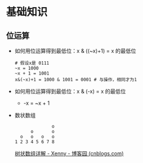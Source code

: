 # 基础知识

## 位运算

- 如何用位运算得到最低位：x & ((~x)+1) = x 的最低位

  ```shell
  # 假设x是 0111
  ~x = 1000
  ~x + 1 = 1001
  x&(~x)+1 = 1000 & 1001 = 0001 # 与操作，相同才为1
  ```

- 如何用位运算得到最低位：x & (-x) = x 的最低位

  - -x = ~x + 1

- 数状数组

  ```shell
                o
        o       o
    o   o   o   o
  1 2 3 4 5 6 7 8
  ```

  [树状数组详解 - Xenny - 博客园 (cnblogs.com)](https://www.cnblogs.com/xenny/p/9739600.html)

